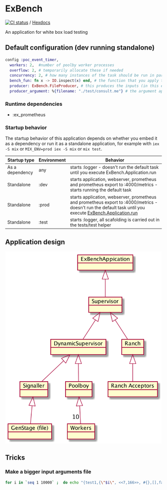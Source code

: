 # ExBench

[![CI status](https://travis-ci.org/bryanhuntesl/ex_bench.svg?branch=master)](https://travis-ci.org/bryanhuntesl/ex_bench) / [Hexdocs](https://hexdocs.pm/ex_bench/)

An application for white box load testing 

## Default configuration (dev running standalone)

```elixir
config :poc_event_timer,
  workers: 2,  #number of poolby worker processes
  overflow: 2, # temporarily allocate these if needed
  concurrency: 2, # how many instances of the task should be run in parallel
  bench_fun: fn x -> IO.inspect(x) end, # the function that you apply to each line of input
  producer: ExBench.FileProducer, # this produces the inputs (in this example, it reads them from the specified file)
  producer_argument: %{filename: "./test/consult.me"} # the argument applied to producer.init/1
```

### Runtime dependencies

* :ex_prometheus

### Startup behavior

The startup behavior of this application depends on whether you embed it as a dependency or run it as a standalone application, for example with `iex -S mix` or `MIX_ENV=prod iex -S mix` or `mix test`.

| Startup type        | Environment | Behavior                                                                                                                                                                                                                |
| ------------------- | ----------- | ----------------------------------------------------------------------------------------------------------------------------------------------------------------------------------------------------------------------- |
| As a dependency     | any         | starts :logger - doesn't run the default task until you execute ExBench.Application.run                                                                                                                                 |
| Standalone          | :dev        | starts application, webserver, prometheus and prometheus export to :4000/metrics - starts running the default task                                                                                                      |
| Standalone          | :prod       | starts application, webserver, prometheus and prometheus export to :4000/metrics - doesn't run the default task until you execute [ExBench.Application.run](https://hexdocs.pm/ex_bench/ExBench.Application.html#run/1) |
| Standalone          | :test       | starts :logger, all scafolding is carried out in the tests/test helper

## Application design

![Supervision hierarchy](./doc/exbench_supervision_tree.png)

## Tricks

### Make a bigger input arguments file

```bash
for i in `seq 1 10000` ;  do echo "{test1,{\"$i\", <<7,166>>, #{},[],false, #{<<\"x\">> => <<\"y\">>}}}." ; done >> test/consult.me
```
